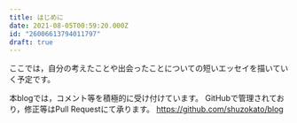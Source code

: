 ```yaml
---
title: はじめに
date: 2021-08-05T00:59:20.000Z
id: "26006613794011797"
draft: true
---
```

ここでは，自分の考えたことや出会ったことについての短いエッセイを描いていく予定です。

本blogでは，コメント等を積極的に受け付けています。
GitHubで管理されており，修正等はPull Requestにて承ります。
https://github.com/shuzokato/blog
